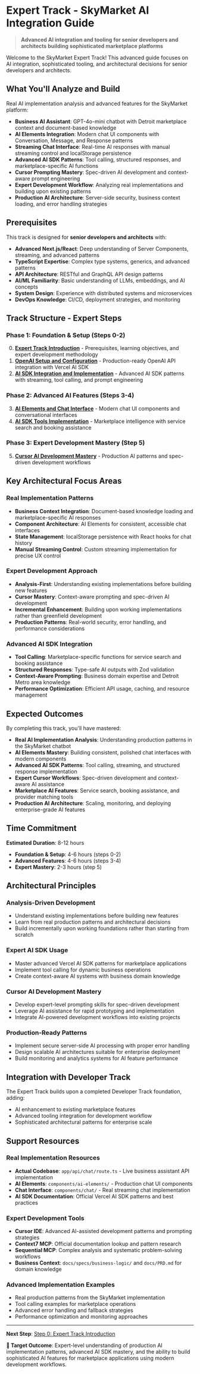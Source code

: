 # Expert Track - SkyMarket AI Integration Guide

> **Advanced AI integration and tooling for senior developers and architects building sophisticated marketplace platforms**

Welcome to the SkyMarket Expert Track! This advanced guide focuses on AI integration, sophisticated tooling, and architectural decisions for senior developers and architects.


## What You'll Analyze and Build

Real AI implementation analysis and advanced features for the SkyMarket platform:

- **Business AI Assistant**: GPT-4o-mini chatbot with Detroit marketplace context and document-based knowledge
- **AI Elements Integration**: Modern chat UI components with Conversation, Message, and Response patterns
- **Streaming Chat Interface**: Real-time AI responses with manual streaming control and localStorage persistence
- **Advanced AI SDK Patterns**: Tool calling, structured responses, and marketplace-specific AI functions
- **Cursor Prompting Mastery**: Spec-driven AI development and context-aware prompt engineering
- **Expert Development Workflow**: Analyzing real implementations and building upon existing patterns
- **Production AI Architecture**: Server-side security, business context loading, and error handling strategies

## Prerequisites

This track is designed for **senior developers and architects** with:

- **Advanced Next.js/React**: Deep understanding of Server Components, streaming, and advanced patterns
- **TypeScript Expertise**: Complex type systems, generics, and advanced patterns
- **API Architecture**: RESTful and GraphQL API design patterns
- **AI/ML Familiarity**: Basic understanding of LLMs, embeddings, and AI concepts
- **System Design**: Experience with distributed systems and microservices
- **DevOps Knowledge**: CI/CD, deployment strategies, and monitoring

## Track Structure - Expert Steps

### Phase 1: Foundation & Setup (Steps 0-2)
0. **[Expert Track Introduction](./steps/00-introduction.md)** - Prerequisites, learning objectives, and expert development methodology
1. **[OpenAI Setup and Configuration](./steps/01-openai-setup.md)** - Production-ready OpenAI API integration with Vercel AI SDK
2. **[AI SDK Integration and Implementation](./steps/02-ai-sdk-integration.md)** - Advanced AI SDK patterns with streaming, tool calling, and prompt engineering

### Phase 2: Advanced AI Features (Steps 3-4)
3. **[AI Elements and Chat Interface](./steps/03-ai-elements.md)** - Modern chat UI components and conversational interfaces
4. **[AI SDK Tools Implementation](./steps/04-ai-tools.md)** - Marketplace intelligence with service search and booking assistance

### Phase 3: Expert Development Mastery (Step 5)
5. **[Cursor AI Development Mastery](./steps/05-cursor-mastery.md)** - Production AI patterns and spec-driven development workflows

## Key Architectural Focus Areas

### Real Implementation Patterns
- **Business Context Integration**: Document-based knowledge loading and marketplace-specific AI responses
- **Component Architecture**: AI Elements for consistent, accessible chat interfaces
- **State Management**: localStorage persistence with React hooks for chat history
- **Manual Streaming Control**: Custom streaming implementation for precise UX control

### Expert Development Approach
- **Analysis-First**: Understanding existing implementations before building new features
- **Cursor Mastery**: Context-aware prompting and spec-driven AI development
- **Incremental Enhancement**: Building upon working implementations rather than greenfield development
- **Production Patterns**: Real-world security, error handling, and performance considerations

### Advanced AI SDK Integration
- **Tool Calling**: Marketplace-specific functions for service search and booking assistance
- **Structured Responses**: Type-safe AI outputs with Zod validation
- **Context-Aware Prompting**: Business domain expertise and Detroit Metro area knowledge
- **Performance Optimization**: Efficient API usage, caching, and resource management

## Expected Outcomes

By completing this track, you'll have mastered:

- **Real AI Implementation Analysis**: Understanding production patterns in the SkyMarket chatbot
- **AI Elements Mastery**: Building consistent, polished chat interfaces with modern components
- **Advanced AI SDK Patterns**: Tool calling, streaming, and structured response implementation
- **Expert Cursor Workflows**: Spec-driven development and context-aware AI assistance
- **Marketplace AI Features**: Service search, booking assistance, and provider matching tools
- **Production AI Architecture**: Scaling, monitoring, and deploying enterprise-grade AI features

## Time Commitment

**Estimated Duration**: 8-12 hours
- **Foundation & Setup**: 4-6 hours (steps 0-2)
- **Advanced Features**: 4-6 hours (steps 3-4)
- **Expert Mastery**: 2-3 hours (step 5)

## Architectural Principles

### Analysis-Driven Development
- Understand existing implementations before building new features
- Learn from real production patterns and architectural decisions
- Build incrementally upon working foundations rather than starting from scratch

### Expert AI SDK Usage
- Master advanced Vercel AI SDK patterns for marketplace applications
- Implement tool calling for dynamic business operations
- Create context-aware AI systems with business domain knowledge

### Cursor AI Development Mastery
- Develop expert-level prompting skills for spec-driven development
- Leverage AI assistance for rapid prototyping and implementation
- Integrate AI-powered development workflows into existing projects

### Production-Ready Patterns
- Implement secure server-side AI processing with proper error handling
- Design scalable AI architectures suitable for enterprise deployment
- Build monitoring and analytics systems for AI feature performance

## Integration with Developer Track

The Expert Track builds upon a completed Developer Track foundation, adding:
- AI enhancement to existing marketplace features
- Advanced tooling integration for development workflow
- Sophisticated architectural patterns for enterprise scale

## Support Resources

### Real Implementation Resources
- **Actual Codebase**: `app/api/chat/route.ts` - Live business assistant API implementation
- **AI Elements**: `components/ai-elements/` - Production chat UI components
- **Chat Interface**: `components/chat/` - Real streaming chat implementation
- **AI SDK Documentation**: Official Vercel AI SDK patterns and best practices

### Expert Development Tools
- **Cursor IDE**: Advanced AI-assisted development patterns and prompting strategies
- **Context7 MCP**: Official documentation lookup and pattern research
- **Sequential MCP**: Complex analysis and systematic problem-solving workflows
- **Business Context**: `docs/specs/business-logic/` and `docs/PRD.md` for domain knowledge

### Advanced Implementation Examples
- Real production patterns from the SkyMarket implementation
- Tool calling examples for marketplace operations
- Advanced error handling and fallback strategies
- Performance optimization and monitoring approaches

---

**Next Step**: [Step 0: Expert Track Introduction](./steps/00-introduction.md)

**🎯 Target Outcome**: Expert-level understanding of production AI implementation patterns, advanced AI SDK mastery, and the ability to build sophisticated AI features for marketplace applications using modern development workflows.